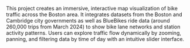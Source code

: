 This project creates an immersive, interactive map visualization of bike traffic across the Boston area. It integrates datasets from the Boston and Cambridge city governments as well as BlueBikes ride data (around 260,000 trips from March 2024) to show bike lane networks and station activity patterns. Users can explore traffic flow dynamically by zooming, panning, and filtering data by time of day with an intuitive slider interface.

